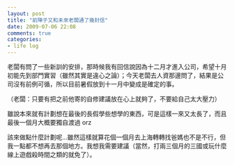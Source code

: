 ```yaml
---
layout: post
title: "前陣子又和未來老闆通了幾封信"
date: 2009-07-06 22:08
comments: true
categories: 
- life log
---
```

老闆有問了一些新訓的安排，那時候我有回信說因為十二月才進入公司，希望十月初能先到部門實習（雖然其實是違心之論）；今天老闆去人資那邊問了，結果是公司沒有前例可循，所以目前暑假放到十一月中變成是確定的事。

（老闆：只要有把之前他寄的自修建議放在心上就夠了，不要給自己太大壓力）

雖說本來就有計劃想在最後的長假學些想學的東西，可是這樣一來又太長了，而且最後一個月大概要獨自渡過 orz

該來做點什麼計劃呢…雖然這樣就算花個一個月去上海轉轉找爸媽也不是不行，但我一點都不想再去那個地方。我想我需要建議（當然，打兩三個月的三國或玩什麼線上遊戲殺時間之類的就免了）。

